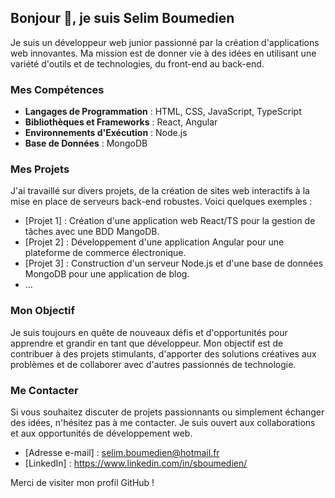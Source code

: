 ## Bonjour 👋, je suis Selim Boumedien

Je suis un développeur web junior passionné par la création d'applications web innovantes. Ma mission est de donner vie à des idées en utilisant une variété d'outils et de technologies, du front-end au back-end.

### Mes Compétences

- **Langages de Programmation** : HTML, CSS, JavaScript, TypeScript
- **Bibliothèques et Frameworks** : React, Angular
- **Environnements d'Exécution** : Node.js
- **Base de Données** : MongoDB

### Mes Projets

J'ai travaillé sur divers projets, de la création de sites web interactifs à la mise en place de serveurs back-end robustes. Voici quelques exemples :

- [Projet 1] : Création d'une application web React/TS pour la gestion de tâches avec une BDD MangoDB.
- [Projet 2] : Développement d'une application Angular pour une plateforme de commerce électronique.
- [Projet 3] : Construction d'un serveur Node.js et d'une base de données MongoDB pour une application de blog.
- ...

### Mon Objectif

Je suis toujours en quête de nouveaux défis et d'opportunités pour apprendre et grandir en tant que développeur. Mon objectif est de contribuer à des projets stimulants, d'apporter des solutions créatives aux problèmes et de collaborer avec d'autres passionnés de technologie.

### Me Contacter

Si vous souhaitez discuter de projets passionnants ou simplement échanger des idées, n'hésitez pas à me contacter. Je suis ouvert aux collaborations et aux opportunités de développement web.

- [Adresse e-mail] : selim.boumedien@hotmail.fr
- [LinkedIn] : https://www.linkedin.com/in/sboumedien/

Merci de visiter mon profil GitHub !


<!--
**SelimBmdn/SelimBmdn** is a ✨ _special_ ✨ repository because its `README.md` (this file) appears on your GitHub profile.

Here are some ideas to get you started:
- [Portfolio] : [Lien vers votre portfolio en ligne]

- 🔭 I’m currently working on ...
- 🌱 I’m currently learning ...
- 👯 I’m looking to collaborate on ...
- 🤔 I’m looking for help with ...
- 💬 Ask me about ...
- 📫 How to reach me: ...
- 😄 Pronouns: ...
- ⚡ Fun fact: ...
-->
